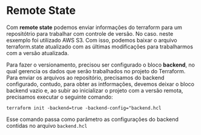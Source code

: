 # Remote State   

Com __remote state__ podemos enviar informações do terraform para um repositótrio para trabalhar com controle de versão. No caso. neste esxemplo foi utilizado AWS S3. Com isso, podemos baixar o arquivo terraform.state atualizado com as últimas modificações para trabalharmos com a versão atualizada.

Para fazer o versionamento, precisou ser configurado o bloco __backend__, no qual gerencia os dados que serão trabalhados no projeto do Terraform. Para enviar os arquivos ao repositório, precisamos do backend configurado, contudo, para obter as intformações, devemos deixar o bloco backend vazio e, ao subir ao inicializar o projeto com a versão remota, precisamos executar o seguinte comando:   

`terraform init -backend=true -backend-config="backend.hcl`   

Esse comando passa como parâmetro as configurações do backend contidas no arquivo `backend.hcl`  